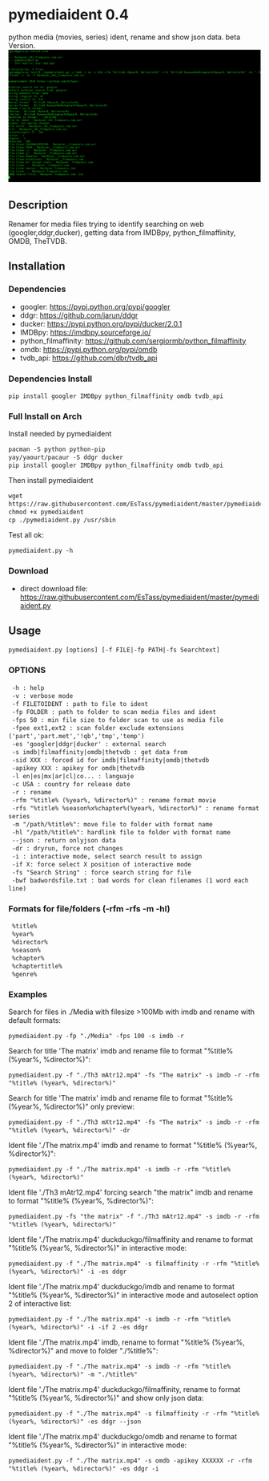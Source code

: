 # pymediaident 0.4
python media (movies, series) ident, rename and show json data. beta Version.
![pymediaident](https://raw.githubusercontent.com/EsTass/pymediaident/master/img/example.gif)

## Description
Renamer for media files trying to identify searching on web (googler,ddgr,ducker), getting data from IMDBpy, python_filmaffinity, OMDB, TheTVDB.

## Installation

### Dependencies
 - googler: https://pypi.python.org/pypi/googler
 - ddgr: https://github.com/jarun/ddgr
 - ducker: https://pypi.python.org/pypi/ducker/2.0.1
 - IMDBpy: https://imdbpy.sourceforge.io/
 - python_filmaffinity: https://github.com/sergiormb/python_filmaffinity
 - omdb: https://pypi.python.org/pypi/omdb
 - tvdb_api: https://github.com/dbr/tvdb_api
 ### Dependencies Install
 ```
 pip install googler IMDBpy python_filmaffinity omdb tvdb_api
 ```
 
### Full Install on Arch

Install needed by pymediaident
```
pacman -S python python-pip 
yay/yaourt/pacaur -S ddgr ducker
pip install googler IMDBpy python_filmaffinity omdb tvdb_api
```
Then install pymediaident
```
wget https://raw.githubusercontent.com/EsTass/pymediaident/master/pymediaident.py
chmod +x pymediaident
cp ./pymediaident.py /usr/sbin
```
Test all ok:
```
pymediaident.py -h
```

 ### Download
  - direct download file: https://raw.githubusercontent.com/EsTass/pymediaident/master/pymediaident.py
 
## Usage
```
pymediaident.py [options] [-f FILE|-fp PATH|-fs Searchtext]
```

### OPTIONS
```
 -h : help
 -v : verbose mode
 -f FILETOIDENT : path to file to ident
 -fp FOLDER : path to folder to scan media files and ident
 -fps 50 : min file size to folder scan to use as media file
 -fpee ext1,ext2 : scan folder exclude extensions ('part','part.met','!qb','tmp','temp')
 -es 'googler|ddgr|ducker' : external search
 -s imdb|filmaffinity|omdb|thetvdb : get data from
 -sid XXX : forced id for imdb|filmaffinity|omdb|thetvdb
 -apikey XXX : apikey for omdb|thetvdb
 -l en|es|mx|ar|cl|co... : languaje
 -c USA : country for release date
 -r : rename
 -rfm "%title% (%year%, %director%)" : rename format movie
 -rfs "%title% %season%x%chapter%(%year%, %director%)" : rename format series
 -m "/path/%title%": move file to folder with format name 
 -hl "/path/%title%": hardlink file to folder with format name 
 --json : return onlyjson data
 -dr : dryrun, force not changes
 -i : interactive mode, select search result to assign
 -if X: force select X position of interactive mode
 -fs "Search String" : force search string for file
 -bwf badwordsfile.txt : bad words for clean filenames (1 word each line)
 ```
 
### Formats for file/folders (-rfm -rfs -m -hl)
```
 %title%
 %year%
 %director%
 %season%
 %chapter%
 %chaptertitle%
 %genre%
 ```
 
 ### Examples
 
 Search for files in ./Media with filesize >100Mb with imdb and rename with default formats:
 ```
 pymediaident.py -fp "./Media" -fps 100 -s imdb -r
 ```
 
 Search for title 'The matrix' imdb and rename file to format "%title% (%year%, %director%)":
 ```
 pymediaident.py -f "./Th3 mAtr12.mp4" -fs "The matrix" -s imdb -r -rfm "%title% (%year%, %director%)"
 ```
 
 Search for title 'The matrix' imdb and rename file to format "%title% (%year%, %director%)" only preview:
 ```
 pymediaident.py -f "./Th3 mXtr12.mp4" -fs "The matrix" -s imdb -r -rfm "%title% (%year%, %director%)" -dr
 ```
 
 Ident file './The matrix.mp4' imdb and rename to format "%title% (%year%, %director%)":
 ```
 pymediaident.py -f "./The matrix.mp4" -s imdb -r -rfm "%title% (%year%, %director%)"
 ```
 
 Ident file './Th3 mAtr12.mp4' forcing search "the matrix" imdb and rename to format "%title% (%year%, %director%)":
 ```
 pymediaident.py -fs "the matrix" -f "./Th3 mAtr12.mp4" -s imdb -r -rfm "%title% (%year%, %director%)"
 ```
 
 Ident file './The matrix.mp4' duckduckgo/filmaffinity and rename to format "%title% (%year%, %director%)" in interactive mode:
 ```
 pymediaident.py -f "./The matrix.mp4" -s filmaffinity -r -rfm "%title% (%year%, %director%)" -i -es ddgr
 ```
 
 Ident file './The matrix.mp4' duckduckgo/imdb and rename to format "%title% (%year%, %director%)" in interactive mode and autoselect option 2 of interactive list:
 ```
 pymediaident.py -f "./The matrix.mp4" -s imdb -r -rfm "%title% (%year%, %director%)" -i -if 2 -es ddgr
 ```
 
 Ident file './The matrix.mp4' imdb, rename to format "%title% (%year%, %director%)" and move to folder "./%title%":
 ```
 pymediaident.py -f "./The matrix.mp4" -s imdb -r -rfm "%title% (%year%, %director%)" -m "./%title%"
 ```
 
 Ident file './The matrix.mp4' duckduckgo/filmaffinity, rename to format "%title% (%year%, %director%)" and show only json data:
 ```
 pymediaident.py -f "./The matrix.mp4" -s filmaffinity -r -rfm "%title% (%year%, %director%)" -es ddgr --json
 ```
 
 Ident file './The matrix.mp4' duckduckgo/omdb and rename to format "%title% (%year%, %director%)" in interactive mode:
 ```
 pymediaident.py -f "./The matrix.mp4" -s omdb -apikey XXXXXX -r -rfm "%title% (%year%, %director%)" -es ddgr -i
 ```
 
